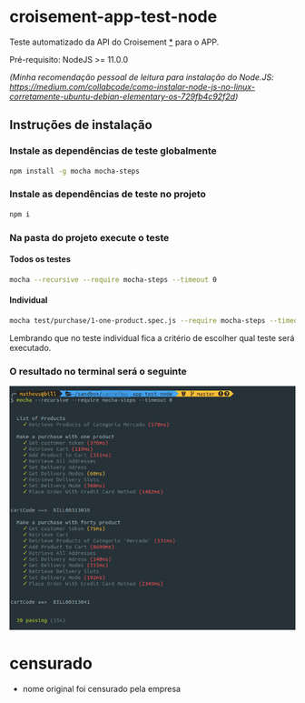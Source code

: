 # croisement-app-test-node

Teste automatizado da API do Croisement [*](#censurado) para o APP.

Pré-requisito: NodeJS >= 11.0.0
 
*(Minha recomendação pessoal de leitura para instalação do Node.JS: https://medium.com/collabcode/como-instalar-node-js-no-linux-corretamente-ubuntu-debian-elementary-os-729fb4c92f2d)*

## Instruções de instalação

### Instale as dependências de teste globalmente
```bash
npm install -g mocha mocha-steps
```

### Instale as dependências de teste no projeto
```bash
npm i
```

### Na pasta do projeto execute o teste

#### Todos os testes
```bash
mocha --recursive --require mocha-steps --timeout 0 
```

#### Individual
```bash
mocha test/purchase/1-one-product.spec.js --require mocha-steps --timeout 0
```
Lembrando que no teste individual fica a critério de escolher qual teste será executado.

### O resultado no terminal será o seguinte
![exemplo](doc/exemplo-execucao-teste.png)

# censurado 
* nome original foi censurado pela empresa